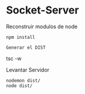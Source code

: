 

# Socket-Server


Reconstruir modulos de node
````
npm install

Generar el DIST
````
tsc -w


Levantar Servidor
````
nodemon dist/
node dist/
